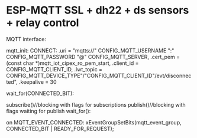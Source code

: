 # ESP-MQTT SSL + dh22 + ds sensors + relay control

MQTT interface:

mqtt_init:
CONNECT:
    .uri = "mqtts://" CONFIG_MQTT_USERNAME ":" CONFIG_MQTT_PASSWORD "@" CONFIG_MQTT_SERVER,
    .cert_pem = (const char *)mqtt_iot_cipex_ro_pem_start,
    .client_id = CONFIG_MQTT_CLIENT_ID,
    .lwt_topic = CONFIG_MQTT_DEVICE_TYPE"/"CONFIG_MQTT_CLIENT_ID"/evt/disconnected",
    .keepalive = 30

wait_for(CONNECTED_BIT):

subscribe()//blocking with flags for subscriptions
publish()//blocking with flags waiting for publish
wait_for():

on MQTT_EVENT_CONNECTED:
    xEventGroupSetBits(mqtt_event_group, CONNECTED_BIT | READY_FOR_REQUEST);
    

